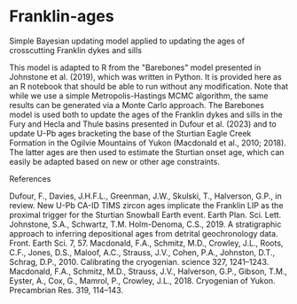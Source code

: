# Franklin-ages
Simple Bayesian updating model applied to updating the ages of crosscutting Franklin dykes and sills

This model is adapted to R from the "Barebones" model presented in Johnstone et al. (2019), which was written in Python. It is provided here as an R notebook that should be able to run without any modification. Note that while we use a simple Metropolis-Hastings MCMC algorithm, the same results can be generated via a Monte Carlo approach. The Barebones model is used both to update the ages of the Franklin dykes and sills in the Fury and Hecla and Thule basins presented in Dufour et al. (2023) and to update U-Pb ages bracketing the base of the Sturtian Eagle Creek Formation in the Ogilvie Mountains of Yukon (Macdonald et al., 2010; 2018). The latter ages are then used to estimate the Sturtian onset age, which can easily be adapted based on new or other age constraints. 

References

Dufour, F., Davies, J.H.F.L., Greenman, J.W., Skulski, T., Halverson, G.P., in review. New U-Pb CA-ID TIMS zircon ages implicate the Franklin LIP as the proximal trigger for the Sturtian Snowball Earth event. Earth Plan. Sci. Lett. 
Johnstone, S.A., Schwartz, T.M. Holm-Denoma, C.S., 2019. A stratigraphic approach to inferring depositional ages from detrital geochronology data. Front. Earth Sci. 7, 57.
Macdonald, F.A., Schmitz, M.D., Crowley, J.L., Roots, C.F., Jones, D.S., Maloof, A.C., Strauss, J.V., Cohen, P.A., Johnston, D.T., Schrag, D.P., 2010. Calibrating the cryogenian. science 327, 1241–1243.
Macdonald, F.A., Schmitz, M.D., Strauss, J.V., Halverson, G.P., Gibson, T.M., Eyster, A., Cox, G., Mamrol, P., Crowley, J.L., 2018. Cryogenian of Yukon. Precambrian Res. 319, 114–143.
